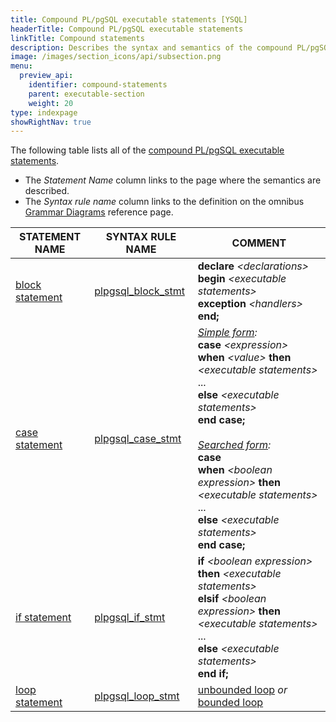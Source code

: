```yaml
---
title: Compound PL/pgSQL executable statements [YSQL]
headerTitle: Compound PL/pgSQL executable statements
linkTitle: Compound statements
description: Describes the syntax and semantics of the compound PL/pgSQL executable statements. [YSQL]
image: /images/section_icons/api/subsection.png
menu:
  preview_api:
    identifier: compound-statements
    parent: executable-section
    weight: 20
type: indexpage
showRightNav: true
---
```


The following table lists all of the [compound PL/pgSQL executable statements](../../../../../syntax_resources/grammar_diagrams/#plpgsql-compound-stmt).
- The _Statement Name_ column links to the page where the semantics are described.
- The _Syntax rule name_ column links to the definition on the omnibus [Grammar Diagrams](../../../../../syntax_resources/grammar_diagrams/) reference page.

| STATEMENT NAME                                | SYNTAX RULE NAME                                                                           | COMMENT |
| --------------------------------------------- | ------------------------------------------------------------------------------------------ | ------- |
| [block statement](../../#plpgsql-block-stmt)  | [plpgsql_block_stmt](../../../../../syntax_resources/grammar_diagrams/#plpgsql-block-stmt) | **declare** _\<declarations\>_<br /> **begin** _\<executable statements\>_<br /> **exception** _\<handlers\>_<br /> **end;** |
| [case statement](./case-statement/)           | [plpgsql_case_stmt](../../../../../syntax_resources/grammar_diagrams/#plpgsql-case-stmt)   | _<ins>Simple form</ins>:_<br /> **case** _\<expression\>_<br /> **when** _\<value\>_ **then** _\<executable statements\>_ ...<br /> **else** _\<executable statements\>_<br /> **end case;** <br /><br /> _<ins>Searched form</ins>:_<br /> **case** <br /> **when** _\<boolean expression\>_ **then** _\<executable statements\>_ ...<br /> **else** _\<executable statements\>_<br /> **end case;** |
| [if statement](./if-statement/)               | [plpgsql_if_stmt](../../../../../syntax_resources/grammar_diagrams/#plpgsql-if-stmt)       | **if** _\<boolean expression\>_ **then** _\<executable statements\>_<br /> **elsif** _\<boolean expression\>_ **then** _\<executable statements\>_ ...<br /> **else** _\<executable statements\>_<br /> **end if;** |
| [loop statement](./loop-exit-continue/)       | [plpgsql_loop_stmt](../../../../../syntax_resources/grammar_diagrams/#plpgsql-loop-stmt)   | [unbounded loop](./loop-exit-continue/infinite-and-while-loops/) _or_ [bounded loop](./loop-exit-continue/#bounded-loop) |
